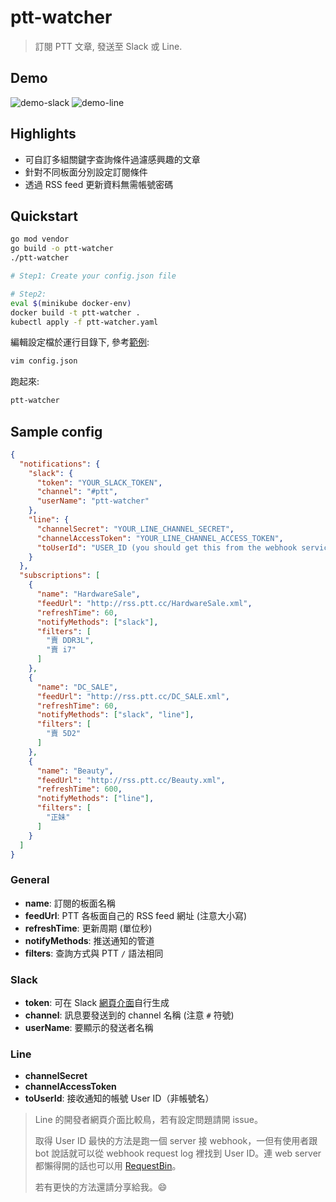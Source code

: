 # ptt-watcher

> 訂閱 PTT 文章, 發送至 Slack 或 Line.

## Demo

![demo-slack](http://i.imgur.com/d2hZdOF.jpg)
![demo-line](http://i.imgur.com/YnFL7rK.jpg)

## Highlights

 * 可自訂多組關鍵字查詢條件過濾感興趣的文章
 * 針對不同板面分別設定訂閱條件
 * 透過 RSS feed 更新資料無需帳號密碼

## Quickstart
```bash
go mod vendor
go build -o ptt-watcher
./ptt-watcher
```

```bash
# Step1: Create your config.json file

# Step2:
eval $(minikube docker-env)
docker build -t ptt-watcher .
kubectl apply -f ptt-watcher.yaml 
```

編輯設定檔於運行目錄下, 參考[範例](#sample-config):

```bash
vim config.json
```

跑起來:

```bash
ptt-watcher
```

## Sample config

```json
{
  "notifications": {
    "slack": {
      "token": "YOUR_SLACK_TOKEN",
      "channel": "#ptt",
      "userName": "ptt-watcher"
    },
    "line": {
      "channelSecret": "YOUR_LINE_CHANNEL_SECRET",
      "channelAccessToken": "YOUR_LINE_CHANNEL_ACCESS_TOKEN",
      "toUserId": "USER_ID (you should get this from the webhook service)"
    }
  },
  "subscriptions": [
    {
      "name": "HardwareSale",
      "feedUrl": "http://rss.ptt.cc/HardwareSale.xml",
      "refreshTime": 60,
      "notifyMethods": ["slack"],
      "filters": [
        "賣 DDR3L",
        "賣 i7"
      ]
    },
    {
      "name": "DC_SALE",
      "feedUrl": "http://rss.ptt.cc/DC_SALE.xml",
      "refreshTime": 60,
      "notifyMethods": ["slack", "line"],
      "filters": [
        "賣 5D2"
      ]
    },
    {
      "name": "Beauty",
      "feedUrl": "http://rss.ptt.cc/Beauty.xml",
      "refreshTime": 600,
      "notifyMethods": ["line"],
      "filters": [
        "正妹"
      ]
    }
  ]
}
```

### General

  - **name**: 訂閱的板面名稱
  - **feedUrl**: PTT 各板面自己的 RSS feed 網址 (注意大小寫)
  - **refreshTime**: 更新周期 (單位秒)
  - **notifyMethods**: 推送通知的管道
  - **filters**: 查詢方式與 PTT `/` 語法相同

### Slack

  - **token**: 可在 Slack [網頁介面](https://api.slack.com/web)自行生成
  - **channel**: 訊息要發送到的 channel 名稱 (注意 `#` 符號)
  - **userName**: 要顯示的發送者名稱

### Line

  - **channelSecret**
  - **channelAccessToken**
  - **toUserId**: 接收通知的帳號 User ID（非帳號名）

> Line 的開發者網頁介面比較鳥，若有設定問題請開 issue。
>
> 取得 User ID 最快的方法是跑一個 server 接 webhook，一但有使用者跟 bot
> 說話就可以從 webhook request log 裡找到 User ID。連 web server
> 都懶得開的話也可以用 [RequestBin](https://requestb.in)。
>
> 若有更快的方法還請分享給我。:smile:
